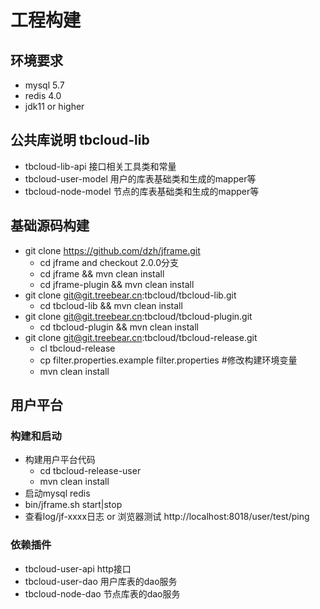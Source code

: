 工程构建
===================


## 环境要求
- mysql 5.7
- redis 4.0
- jdk11 or higher

## 公共库说明 tbcloud-lib
- tbcloud-lib-api 接口相关工具类和常量
- tbcloud-user-model 用户的库表基础类和生成的mapper等
- tbcloud-node-model 节点的库表基础类和生成的mapper等

## 基础源码构建
- git clone https://github.com/dzh/jframe.git 
    - cd jframe and checkout 2.0.0分支
    - cd jframe && mvn clean install
    - cd jframe-plugin && mvn clean install
- git clone git@git.treebear.cn:tbcloud/tbcloud-lib.git
    - cd tbcloud-lib && mvn clean install
- git clone git@git.treebear.cn:tbcloud/tbcloud-plugin.git
    - cd tbcloud-plugin && mvn clean install
- git clone git@git.treebear.cn:tbcloud/tbcloud-release.git
    - cl tbcloud-release
    - cp filter.properties.example filter.properties #修改构建环境变量
    - mvn clean install
    

## 用户平台
### 构建和启动
- 构建用户平台代码
    - cd tbcloud-release-user
    - mvn clean install
- 启动mysql redis
- bin/jframe.sh start|stop
- 查看log/jf-xxxx日志 or 浏览器测试 http://localhost:8018/user/test/ping
### 依赖插件
- tbcloud-user-api  http接口
- tbcloud-user-dao  用户库表的dao服务
- tbcloud-node-dao  节点库表的dao服务

    